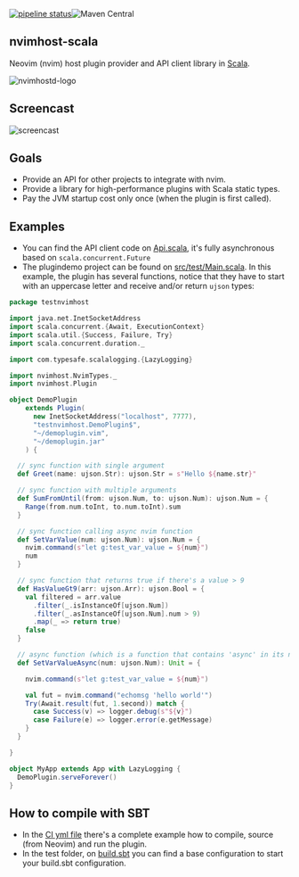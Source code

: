 [![pipeline status](https://gitlab.com/viniarck/nvimhost-scala/badges/master/pipeline.svg)](https://gitlab.com/viniarck/nvimhost-scala/commits/master)![Maven Central](https://img.shields.io/maven-central/v/io.github.viniarck/nvimhost-scala_2.13.svg?style=plastic)

## nvimhost-scala

Neovim (nvim) host plugin provider and API client library in [Scala](https://www.scala-lang.org/).

![nvimhostd-logo](https://lh3.googleusercontent.com/HggrTKoW_oWnzczz5M1svIGj93weIuiGmcB0gz-VwG4Y19QgugFx-aM6vzoGanivdEcwIcdMTbs-fJR-vDibSAZ1c_8phPfW7i56t1P3Sr4yodrqzm8g23q3sPPPODEfve50kXtbZW6TuHU-8RFCk0WKvsNjbTDutU-ZoH3FlkrvQHIofqiTr3p6yPxehhJAgUHyA21tBPUmiSqhyVhOX7g24e5d6lgOBMP9m8H_LtL9q2QcO4k6Fy8MCb5CqljJKQZRvdfZ2Fa7N4euVdh6qWPGWwAy6ZKzeakfFeDBzyHAlhFVB7zWuvSJ_XEHFVxxAjn2uO9ZKzx9rTNcoA7_benzhUCqzpuV1Zou2Tj44DaUgfo5UNJFIFRVmHQX9k5TVHAZKzWv9ZPIgMRXxQm1uQGMxhZKjCRNWvvKorb0RzJbsnNe4-GRD2YMrbb9NFhX8HzYWG8e8XCrzyycTPoxJ5FlfYz-q5lMfbd_h22Uxet3pxMcEDvreJrf1bw0v1IYytGHYmZRM4-cj_gWEcHf1c-UG9zXZSbPaXc_3v5Xwu-kGKMaayU7C8LolcHXmgkG6abr6tO-T0rSJyfueCYFs2K2zTKWw-ar7Qpohf_rg-fBt7lYUT4u7VtlzOd9siKJgFuHdx_2E1Qf34Il0RJcGTVmsvQem53g5ooix404KwCDAzX1qpYNdc8MdMI=w600-h180-no)

## Screencast

![screencast](https://s8.gifyu.com/images/nvimhost-scala.gif)

## Goals

- Provide an API for other projects to integrate with nvim.
- Provide a library for high-performance plugins with Scala static types.
- Pay the JVM startup cost only once (when the plugin is first called).

## Examples

- You can find the API client code on [Api.scala](./src/main/scala/io/github/viniarck/nvimhost/Api.scala), it's fully asynchronous based on `scala.concurrent.Future`
- The plugindemo project can be found on [src/test/Main.scala](src/test/Main.scala). In this example, the plugin has several functions, notice that they have to start with an uppercase letter and receive and/or return `ujson` types:

```scala
package testnvimhost

import java.net.InetSocketAddress
import scala.concurrent.{Await, ExecutionContext}
import scala.util.{Success, Failure, Try}
import scala.concurrent.duration._

import com.typesafe.scalalogging.{LazyLogging}

import nvimhost.NvimTypes._
import nvimhost.Plugin

object DemoPlugin
    extends Plugin(
      new InetSocketAddress("localhost", 7777),
      "testnvimhost.DemoPlugin$",
      "~/demoplugin.vim",
      "~/demoplugin.jar"
    ) {

  // sync function with single argument
  def Greet(name: ujson.Str): ujson.Str = s"Hello ${name.str}"

  // sync function with multiple arguments
  def SumFromUntil(from: ujson.Num, to: ujson.Num): ujson.Num = {
    Range(from.num.toInt, to.num.toInt).sum
  }

  // sync function calling async nvim function
  def SetVarValue(num: ujson.Num): ujson.Num = {
    nvim.command(s"let g:test_var_value = ${num}")
    num
  }

  // sync function that returns true if there's a value > 9
  def HasValueGt9(arr: ujson.Arr): ujson.Bool = {
    val filtered = arr.value
      .filter(_.isInstanceOf[ujson.Num])
      .filter(_.asInstanceOf[ujson.Num].num > 9)
      .map(_ => return true)
    false
  }

  // async function (which is a function that contains 'async' in its name) calling both sync and async nvim functions
  def SetVarValueAsync(num: ujson.Num): Unit = {

    nvim.command(s"let g:test_var_value = ${num}")

    val fut = nvim.command("echomsg 'hello world'")
    Try(Await.result(fut, 1.second)) match {
      case Success(v) => logger.debug(s"${v}")
      case Failure(e) => logger.error(e.getMessage)
    }
  }

}

object MyApp extends App with LazyLogging {
  DemoPlugin.serveForever()
}
```

## How to compile with SBT

- In the [CI yml file](./.gitlab-ci.yml) there's a complete example how to compile, source (from Neovim) and run the plugin.
- In the test folder, on [build.sbt](./src/test/build.sbt) you can find a base configuration to start your build.sbt configuration.
